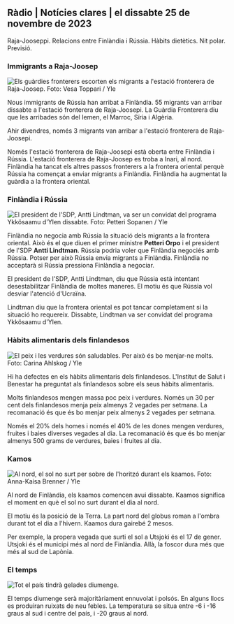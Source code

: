 ## Ràdio \| Notícies clares \| el dissabte 25 de novembre de 2023

Raja-Jooseppi. Relacions entre Finlàndia i Rússia. Hàbits dietètics. Nit polar. Previsió.

### Immigrants a Raja-Joosep

![Els guàrdies fronterers escorten els migrants a l'estació fronterera de Raja-Joosep. Foto: Vesa Toppari / Yle](https://images.cdn.yle.fi/image/upload/c_crop,h_2485,w_4434,x_0,y_0/ar_1.7777777777777777,c_fill,g_faces,h_675,w_1200.0/d_1201q_auto:eco/f_auto/fl_lossy/v1700923049/39-12066516562050c25bf5)

Nous immigrants de Rússia han arribat a Finlàndia. 55 migrants van arribar dissabte a l'estació fronterera de Raja-Joosepi. La Guàrdia Fronterera diu que les arribades són del Iemen, el Marroc, Síria i Algèria.

Ahir divendres, només 3 migrants van arribar a l'estació fronterera de Raja-Joosepi.

Només l'estació fronterera de Raja-Joosepi està oberta entre Finlàndia i Rússia. L'estació fronterera de Raja-Joosep es troba a Inari, al nord. Finlàndia ha tancat els altres passos fronterers a la frontera oriental perquè Rússia ha començat a enviar migrants a Finlàndia. Finlàndia ha augmentat la guàrdia a la frontera oriental.

### Finlàndia i Rússia

![El president de l'SDP, Antti Lindtman, va ser un convidat del programa Ykkösaamu d'Ylen dissabte. Foto: Petteri Sopanen / Yle](https://images.cdn.yle.fi/image/upload/c_crop,h_2246,w_3994,x_0,y_219/ar_1.7777777777777777,c_fill,g_faces,h_671.0,d_1201.q_auto:eco/f_auto/fl_lossy/v1700900444/39-12065056561addd4a0a6)

Finlàndia no negocia amb Rússia la situació dels migrants a la frontera oriental. Això és el que diuen el primer ministre **Petteri Orpo** i el president de l'SDP **Antti Lindtman**. Rússia podria voler que Finlàndia negociés amb Rússia. Potser per això Rússia envia migrants a Finlàndia. Finlàndia no acceptarà si Rússia pressiona Finlàndia a negociar.

El president de l'SDP, Antti Lindtman, diu que Rússia està intentant desestabilitzar Finlàndia de moltes maneres. El motiu és que Rússia vol desviar l'atenció d'Ucraïna.

Lindtman diu que la frontera oriental es pot tancar completament si la situació ho requereix. Dissabte, Lindtman va ser convidat del programa Ykkösaamu d'Ylen.

### Hàbits alimentaris dels finlandesos

![El peix i les verdures són saludables. Per això és bo menjar-ne molts. Foto: Carina Ahlskog / Yle](https://images.cdn.yle.fi/image/upload/c_crop,h_2495,w_4437,x_987,y_765/ar_1.7777777777777777,c_fill,g_faces,w_12_100,w_1200.q_auto:eco/f_auto/fl_lossy/v1693405582/39-116488464ef488e5f9cd)

Hi ha defectes en els hàbits alimentaris dels finlandesos. L'Institut de Salut i Benestar ha preguntat als finlandesos sobre els seus hàbits alimentaris.

Molts finlandesos mengen massa poc peix i verdures. Només un 30 per cent dels finlandesos menja peix almenys 2 vegades per setmana. La recomanació és que és bo menjar peix almenys 2 vegades per setmana.

Només el 20% dels homes i només el 40% de les dones mengen verdures, fruites i baies diverses vegades al dia. La recomanació és que és bo menjar almenys 500 grams de verdures, baies i fruites al dia.

### Kamos

![Al nord, el sol no surt per sobre de l'horitzó durant els kaamos. Foto: Anna-Kaisa Brenner / Yle](https://images.cdn.yle.fi/image/upload/c_crop,h_1944,w_3456,x_0,y_1025/ar_1.7777777777777777,c_fill,g_faces,w_1200,w_1200.0/q_auto:eco/f_auto/fl_lossy/v1641653122/39-89980561d9a329301e9)

Al nord de Finlàndia, els kaamos comencen avui dissabte. Kaamos significa el moment en què el sol no surt durant el dia al nord.

El motiu és la posició de la Terra. La part nord del globus roman a l'ombra durant tot el dia a l'hivern. Kaamos dura gairebé 2 mesos.

Per exemple, la propera vegada que surti el sol a Utsjoki és el 17 de gener. Utsjoki és el municipi més al nord de Finlàndia. Allà, la foscor dura més que més al sud de Lapònia.

### El temps

![Tot el país tindrà gelades diumenge.](https://images.cdn.yle.fi/image/upload/c_crop,h_1080,w_1919,x_0,y_0/ar_1.77777777777777777,c_fill,g_faces,h_6705,w_67777777777777777/dpr_1.0/q_auto:eco/f_auto/fl_lossy/v1700928265/39-120668565621aeb49ab4)

El temps diumenge serà majoritàriament ennuvolat i polsós. En alguns llocs es produiran ruixats de neu febles. La temperatura se situa entre -6 i -16 graus al sud i centre del país, i -20 graus al nord.